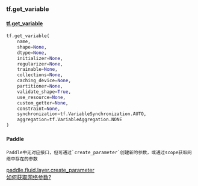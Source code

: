 ### tf.get_variable

#### [tf.get_variable](https://www.tensorflow.org/api_docs/python/tf/get_variable)

```python
tf.get_variable(
    name,
    shape=None,
    dtype=None,
    initializer=None,
    regularizer=None,
    trainable=None,
    collections=None,
    caching_device=None,
    partitioner=None,
    validate_shape=True,
    use_resource=None,
    custom_getter=None,
    constraint=None,
    synchronization=tf.VariableSynchronization.AUTO,
    aggregation=tf.VariableAggregation.NONE
)
```

#### Paddle
```
Paddle中无对应接口，但可通过`create_parameter`创建新的参数，或通过scope获取网络中存在的参数  
```
[paddle.fluid.layer.create_parameter](http://paddlepaddle.org/documentation/docs/zh/1.2/api_cn/layers_cn.html#permalink-201-create_parameter)  
[如何获取网络参数?](TODO)
